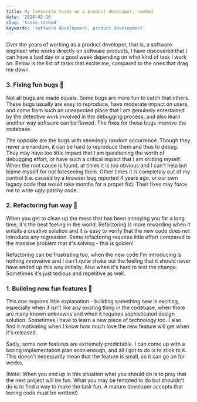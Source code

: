 ```yaml
---
title: My favourite tasks as a product developer, ranked
date: '2020-02-16'
slug: 'tasks-ranked'
keywords: 'software development, product development'
---
```


Over the years of working as a product developer, that is, a software engineer who works directly on software products, I have discovered that I can have a bad day or a good week depending on what kind of task I work on. Below is the list of tasks that excite me, compared to the ones that drag me down.


### 3. Fixing fun bugs 🐛

Not all bugs are made equals. Some bugs are more fun to catch that others. These bugs usually are easy to reproduce, have moderate impact on users, and come from such an unexpected place that I am genuinely entertained by the detective work involved in the debugging process, and also learn another way software can be flawed. The fixes for these bugs improve the codebase.

The opposite are the bugs with seemingly random occurrence. Though they never are random, it can be hard to reproduce them and thus to debug. They may have too little impact that I am questioning the worth of debugging effort, or have such a critical impact that I am shitting myself. When the root cause is found, at times it is too obvious and I can't help but blame myself for not foreseeing them. Other times it is completely out of my control (i.e. caused by a browser bug reported 4 years ago, or our own legacy code that would take months for a proper fix). Their fixes may force me to write ugly patchy code.

### 2. Refactoring fun way 🧼

When you get to clean up the mess that has been annoying you for a long time, it's the best feeling in the world. Refactoring is more rewarding when it entails a creative solution and it is easy to verify that the new code does not introduce any regression. Some refactoring requires little effort compared to the massive problem that it's solving - this is golden!

Refactoring can be frustrating too, when the new code I'm introducing is nothing innovative and I can't quite shake out the feeling that it should never have ended up this way initially. Also when it's hard to test the change. Sometimes it's just tedious and repetitive as well.

### 1. Building new fun features 🌵

This one requires little explanation - building something new is exciting, especially when it isn't like any existing thing in the codebase, when there are many known unknowns and when it requires sophisticated design solution. Sometimes I have to learn a new piece of technology too. I also find it motivating when I know how much love the new feature will get when it's released.

Sadly, some new features are extremely predictable. I can come up with a boring implementation plan soon enough, and all I got to do is to stick to it. This doesn't necessarily mean that the feature is small, so it can go on for weeks.

(Note: When you end up in this situation what you should do is to pray that the next project will be fun. What you may be tempted to do but shouldn't do is to find a way to make the task fun. A mature developer accepts that boring code must be written!)
